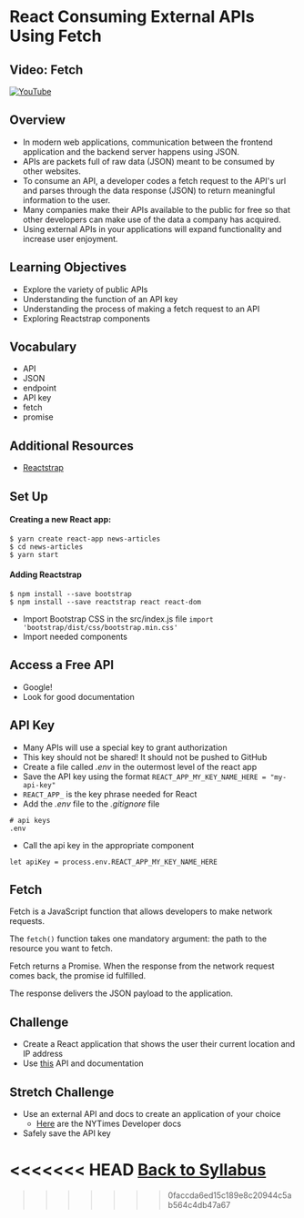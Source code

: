 # React Consuming External APIs Using Fetch

## Video: Fetch
[![YouTube](http://img.youtube.com/vi/Law40pSLeHM/0.jpg)](https://www.youtube.com/watch?v=Law40pSLeHM)

## Overview
- In modern web applications, communication between the frontend application and the backend server happens using JSON.
- APIs are packets full of raw data (JSON) meant to be consumed by other websites.
- To consume an API, a developer codes a fetch request to the API's url and parses through the data response (JSON) to return meaningful information to the user.
- Many companies make their APIs available to the public for free so that other developers can make use of the data a company has acquired.
- Using external APIs in your applications will expand functionality and increase user enjoyment.

## Learning Objectives
- Explore the variety of public APIs
- Understanding the function of an API key
- Understanding the process of making a fetch request to an API
- Exploring Reactstrap components

## Vocabulary
- API
- JSON
- endpoint
- API key
- fetch
- promise

## Additional Resources
- <a href="https://reactstrap.github.io/components/listgroup/" target="blank">Reactstrap</a>

## Set Up

#### Creating a new React app:
```
$ yarn create react-app news-articles
$ cd news-articles
$ yarn start
```

#### Adding Reactstrap
```
$ npm install --save bootstrap
$ npm install --save reactstrap react react-dom
```
- Import Bootstrap CSS in the src/index.js file `import 'bootstrap/dist/css/bootstrap.min.css'`
- Import needed components

## Access a Free API
- Google!
- Look for good documentation


## API Key
- Many APIs will use a special key to grant authorization
- This key should not be shared! It should not be pushed to GitHub
- Create a file called *.env* in the outermost level of the react app
- Save the API key using the format `REACT_APP_MY_KEY_NAME_HERE = "my-api-key"`
- `REACT_APP_` is the key phrase needed for React
- Add the *.env* file to the *.gitignore* file
```
# api keys
.env
```
- Call the api key in the appropriate component
```
let apiKey = process.env.REACT_APP_MY_KEY_NAME_HERE
```

## Fetch
Fetch is a JavaScript function that allows developers to make network requests.

The `fetch()` function takes one mandatory argument: the path to the resource you want to fetch.

Fetch returns a Promise. When the response from the network request comes back, the promise id fulfilled.

The response delivers the JSON payload to the application.


## Challenge
- Create a React application that shows the user their current location and IP address
- Use [this](https://ipapi.co/api/?shell#complete-location) API and documentation 

## Stretch Challenge
- Use an external API and docs to create an application of your choice
  - [Here](https://developer.nytimes.com/) are the NYTimes Developer docs
- Safely save the API key

<<<<<<< HEAD
[Back to Syllabus](../README.md)
=======
>>>>>>> 0faccda6ed15c189e8c20944c5ab564c4db47a67
